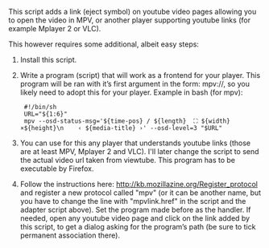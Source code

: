This script adds a link (eject symbol) on youtube video pages allowing you to
open the video in MPV, or another player supporting youtube links (for example
Mplayer 2 or VLC).

This however requires some additional, albeit easy steps:

1. Install this script.

2. Write a program (script) that will work as a frontend for your player.
This program will be ran with it’s first argument in the form:
mpv://<youtube url>, so you likely need to adopt this for your player.
Example in bash (for mpv):

        #!/bin/sh
        URL="${1:6}"
        mpv --osd-status-msg='${time-pos} / ${length}  ⛶ ${width}×${height}\n    ‹ ${media-title} ›' --osd-level=3 "$URL"

3. You can use for this any player that understands youtube links (those are
at least MPV, Mplayer 2 and VLC). I'll later change the script to send the
actual video url taken from viewtube. This program has to be executable by Firefox.

4. Follow the instructions here: http://kb.mozillazine.org/Register_protocol
and register a new protocol called "mpv" (or it can be another name, but you have
to change the line with "mpvlink.href" in the script and the adapter script above).
Set the program made before as the handler. If needed, open any youtube video page
and click on the link added by this script, to get a dialog asking for the program’s
path (be sure to tick permanent association there).
